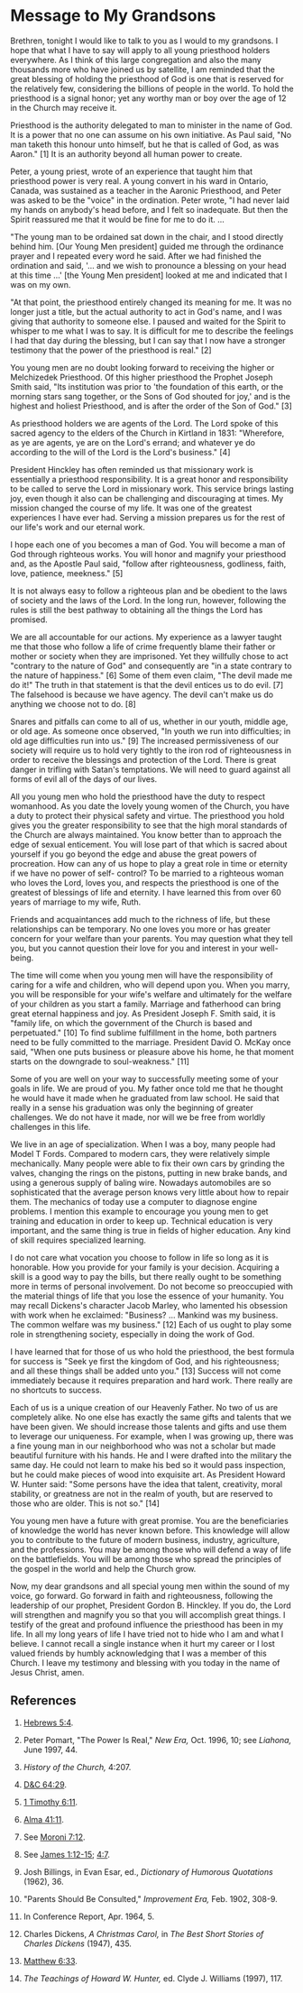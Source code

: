 # Message to My Grandsons

Brethren, tonight I would like to talk to you as I would to my grandsons. I
hope that what I have to say will apply to all young priesthood holders
everywhere. As I think of this large congregation and also the many thousands
more who have joined us by satellite, I am reminded that the great blessing of
holding the priesthood of God is one that is reserved for the relatively few,
considering the billions of people in the world. To hold the priesthood is a
signal honor; yet any worthy man or boy over the age of 12 in the Church may
receive it.

Priesthood is the authority delegated to man to minister in the name of God.
It is a power that no one can assume on his own initiative. As Paul said, "No
man taketh this honour unto himself, but he that is called of God, as was
Aaron." [1]  It is an authority beyond all human power to create.

Peter, a young priest, wrote of an experience that taught him that priesthood
power is very real. A young convert in his ward in Ontario, Canada, was
sustained as a teacher in the Aaronic Priesthood, and Peter was asked to be
the "voice" in the ordination. Peter wrote, "I had never laid my hands on
anybody's head before, and I felt so inadequate. But then the Spirit reassured
me that it would be fine for me to do it. ...

"The young man to be ordained sat down in the chair, and I stood directly
behind him. [Our Young Men president] guided me through the ordinance prayer
and I repeated every word he said. After we had finished the ordination and
said, '... and we wish to pronounce a blessing on your head at this time ...' [the
Young Men president] looked at me and indicated that I was on my own.

"At that point, the priesthood entirely changed its meaning for me. It was no
longer just a title, but the actual authority to act in God's name, and I was
giving that authority to someone else. I paused and waited for the Spirit to
whisper to me what I was to say. It is difficult for me to describe the
feelings I had that day during the blessing, but I can say that I now have a
stronger testimony that the power of the priesthood is real." [2]

You young men are no doubt looking forward to receiving the higher or
Melchizedek Priesthood. Of this higher priesthood the Prophet Joseph Smith
said, "Its institution was prior to 'the foundation of this earth, or the
morning stars sang together, or the Sons of God shouted for joy,' and is the
highest and holiest Priesthood, and is after the order of the Son of God." [3]

As priesthood holders we are agents of the Lord. The Lord spoke of this sacred
agency to the elders of the Church in Kirtland in 1831: "Wherefore, as ye are
agents, ye are on the Lord's errand; and whatever ye do according to the will
of the Lord is the Lord's business." [4]

President Hinckley has often reminded us that missionary work is essentially a
priesthood responsibility. It is a great honor and responsibility to be called
to serve the Lord in missionary work. This service brings lasting joy, even
though it also can be challenging and discouraging at times. My mission
changed the course of my life. It was one of the greatest experiences I have
ever had. Serving a mission prepares us for the rest of our life's work and
our eternal work.

I hope each one of you becomes a man of God. You will become a man of God
through righteous works. You will honor and magnify your priesthood and, as
the Apostle Paul said, "follow after righteousness, godliness, faith, love,
patience, meekness." [5]

It is not always easy to follow a righteous plan and be obedient to the laws
of society and the laws of the Lord. In the long run, however, following the
rules is still the best pathway to obtaining all the things the Lord has
promised.

We are all accountable for our actions. My experience as a lawyer taught me
that those who follow a life of crime frequently blame their father or mother
or society when they are imprisoned. Yet they willfully chose to act "contrary
to the nature of God" and consequently are "in a state contrary to the nature
of happiness." [6]  Some of them even claim, "The devil made me do it!" The
truth in that statement is that the devil entices us to do evil. [7]  The
falsehood is because we have agency. The devil can't make us do anything we
choose not to do. [8]

Snares and pitfalls can come to all of us, whether in our youth, middle age,
or old age. As someone once observed, "In youth we run into difficulties; in
old age difficulties run into us." [9]  The increased permissiveness of our
society will require us to hold very tightly to the iron rod of righteousness
in order to receive the blessings and protection of the Lord. There is great
danger in trifling with Satan's temptations. We will need to guard against all
forms of evil all of the days of our lives.

All you young men who hold the priesthood have the duty to respect womanhood.
As you date the lovely young women of the Church, you have a duty to protect
their physical safety and virtue. The priesthood you hold gives you the
greater responsibility to see that the high moral standards of the Church are
always maintained. You know better than to approach the edge of sexual
enticement. You will lose part of that which is sacred about yourself if you
go beyond the edge and abuse the great powers of procreation. How can any of
us hope to play a great role in time or eternity if we have no power of self-
control? To be married to a righteous woman who loves the Lord, loves you, and
respects the priesthood is one of the greatest of blessings of life and
eternity. I have learned this from over 60 years of marriage to my wife, Ruth.

Friends and acquaintances add much to the richness of life, but these
relationships can be temporary. No one loves you more or has greater concern
for your welfare than your parents. You may question what they tell you, but
you cannot question their love for you and interest in your well-being.

The time will come when you young men will have the responsibility of caring
for a wife and children, who will depend upon you. When you marry, you will be
responsible for your wife's welfare and ultimately for the welfare of your
children as you start a family. Marriage and fatherhood can bring great
eternal happiness and joy. As President Joseph F. Smith said, it is "family
life, on which the government of the Church is based and perpetuated." [10]
To find sublime fulfillment in the home, both partners need to be fully
committed to the marriage. President David O. McKay once said, "When one puts
business or pleasure above his home, he that moment starts on the downgrade to
soul-weakness." [11]

Some of you are well on your way to successfully meeting some of your goals in
life. We are proud of you. My father once told me that he thought he would
have it made when he graduated from law school. He said that really in a sense
his graduation was only the beginning of greater challenges. We do not have it
made, nor will we be free from worldly challenges in this life.

We live in an age of specialization. When I was a boy, many people had Model T
Fords. Compared to modern cars, they were relatively simple mechanically. Many
people were able to fix their own cars by grinding the valves, changing the
rings on the pistons, putting in new brake bands, and using a generous supply
of baling wire. Nowadays automobiles are so sophisticated that the average
person knows very little about how to repair them. The mechanics of today use
a computer to diagnose engine problems. I mention this example to encourage
you young men to get training and education in order to keep up. Technical
education is very important, and the same thing is true in fields of higher
education. Any kind of skill requires specialized learning.

I do not care what vocation you choose to follow in life so long as it is
honorable. How you provide for your family is your decision. Acquiring a skill
is a good way to pay the bills, but there really ought to be something more in
terms of personal involvement. Do not become so preoccupied with the material
things of life that you lose the essence of your humanity. You may recall
Dickens's character Jacob Marley, who lamented his obsession with work when he
exclaimed: "Business? ... Mankind was my business. The common welfare was my
business." [12]  Each of us ought to play some role in strengthening society,
especially in doing the work of God.

I have learned that for those of us who hold the priesthood, the best formula
for success is "Seek ye first the kingdom of God, and his righteousness; and
all these things shall be added unto you." [13]  Success will not come
immediately because it requires preparation and hard work. There really are no
shortcuts to success.

Each of us is a unique creation of our Heavenly Father. No two of us are
completely alike. No one else has exactly the same gifts and talents that we
have been given. We should increase those talents and gifts and use them to
leverage our uniqueness. For example, when I was growing up, there was a fine
young man in our neighborhood who was not a scholar but made beautiful
furniture with his hands. He and I were drafted into the military the same
day. He could not learn to make his bed so it would pass inspection, but he
could make pieces of wood into exquisite art. As President Howard W. Hunter
said: "Some persons have the idea that talent, creativity, moral stability, or
greatness are not in the realm of youth, but are reserved to those who are
older. This is not so." [14]

You young men have a future with great promise. You are the beneficiaries of
knowledge the world has never known before. This knowledge will allow you to
contribute to the future of modern business, industry, agriculture, and the
professions. You may be among those who will defend a way of life on the
battlefields. You will be among those who spread the principles of the gospel
in the world and help the Church grow.

Now, my dear grandsons and all special young men within the sound of my voice,
go forward. Go forward in faith and righteousness, following the leadership of
our prophet, President Gordon B. Hinckley. If you do, the Lord will strengthen
and magnify you so that you will accomplish great things. I testify of the
great and profound influence the priesthood has been in my life. In all my
long years of life I have tried not to hide who I am and what I believe. I
cannot recall a single instance when it hurt my career or I lost valued
friends by humbly acknowledging that I was a member of this Church. I leave my
testimony and blessing with you today in the name of Jesus Christ, amen.

## References

  1.   [Hebrews 5:4](https://www.lds.org/scriptures/nt/heb/5.4?lang=eng#3).

  2.  Peter Pomart, "The Power Is Real," _New Era,_ Oct. 1996, 10; see _Liahona,_ June 1997, 44.

  3.   _History of the Church,_ 4:207.

  4.   [D&amp;C 64:29](https://www.lds.org/scriptures/dc-testament/dc/64.29?lang=eng#28).

  5.   [1 Timothy 6:11](https://www.lds.org/scriptures/nt/1-tim/6.11?lang=eng#10).

  6.   [Alma 41:11](https://www.lds.org/scriptures/bofm/alma/41.11?lang=eng#10).

  7.  See [Moroni 7:12](https://www.lds.org/scriptures/bofm/moro/7.12?lang=eng#11).

  8.  See [James 1:12-15](https://www.lds.org/scriptures/nt/james/1.12-15?lang=eng#11); [4:7](https://www.lds.org/scriptures/nt/james/4.7?lang=eng#6).

  9.  Josh Billings, in Evan Esar, ed., _Dictionary of Humorous Quotations_ (1962), 36.

  10.  "Parents Should Be Consulted," _Improvement Era,_ Feb. 1902, 308-9.

  11.  In Conference Report, Apr. 1964, 5.

  12.  Charles Dickens, _A Christmas Carol,_ in _The Best Short Stories of Charles Dickens_ (1947), 435.

  13.   [Matthew 6:33](https://www.lds.org/scriptures/nt/matt/6.33?lang=eng#32).

  14.   _The Teachings of Howard W. Hunter,_ ed. Clyde J. Williams (1997), 117.

